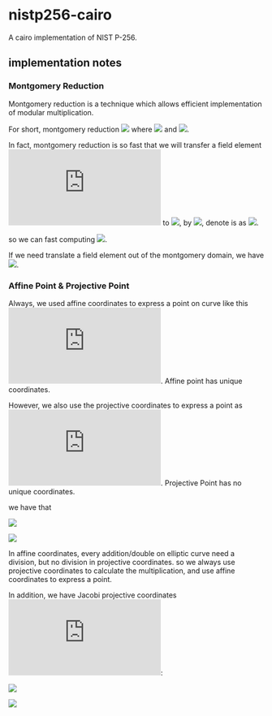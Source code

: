 # nistp256-cairo
A cairo implementation of NIST P-256.

## implementation notes
### Montgomery Reduction
Montgomery reduction is a technique which allows efficient implementation of modular
multiplication.

For short, montgomery reduction ![](http://latex.codecogs.com/gif.latex?REDC(x)=xR^{-1}\mod{P}) where  ![](http://latex.codecogs.com/gif.latex?R=2^{256}\mod{P}) and ![](https://latex.codecogs.com/gif.latex?0\leq{x}<RP).

In fact, montgomery reduction is so fast that we will transfer a field element ![](http://latex.codecogs.com/gif.latex?x) to ![](http://latex.codecogs.com/gif.latex?xR\mod{P}), by ![](http://latex.codecogs.com/gif.latex?REDC(xR^2)), denote is as ![](http://latex.codecogs.com/gif.latex?\widetilde{x}).

so we can fast computing ![](http://latex.codecogs.com/gif.latex?\widetilde{xy}=REDC(\widetilde{x}\widetilde{y})).  

If we need translate a field element out of the montgomery domain, we have ![](http://latex.codecogs.com/gif.latex?x=REDC(\widetilde{x})).

### Affine Point & Projective Point

Always, we used affine coordinates to express a point on curve like this ![](http://latex.codecogs.com/gif.latex?(x,y)). Affine point has unique  coordinates.

However, we also use the projective coordinates to express a point as ![](http://latex.codecogs.com/gif.latex?(X,Y,Z)). Projective Point has no unique coordinates.

we have that

![](http://latex.codecogs.com/gif.latex?(x,y)=>(x,y,1))

![](http://latex.codecogs.com/gif.latex?(X/Z,y/Z)<=(X,Y,Z))

In affine coordinates, every addition/double on elliptic curve need a division, but no division in projective coordinates. so we always use projective coordinates to calculate the multiplication, and use affine coordinates to express a point.

In addition, we have Jacobi projective coordinates ![](http://latex.codecogs.com/gif.latex?(X,Y,Z)):

![](http://latex.codecogs.com/gif.latex?(x,y)=>(x,y,1))

![](http://latex.codecogs.com/gif.latex?(X/Z^2,Y/Z^3)<=(X,Y,Z))
